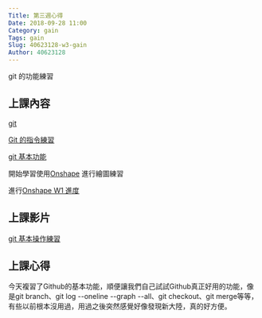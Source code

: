 ```yaml
---
Title: 第三週心得
Date: 2018-09-28 11:00
Category: gain
Tags: gain
Slug: 40623128-w3-gain
Author: 40623128
---
```


git 的功能練習

<!-- PELICAN_END_SUMMARY -->

上課內容
----

[git](https://git-scm.com/)

[Git 的指令練習](https://github.com/mdecourse/cp2018/issues/10)

[git 基本功能](http://mde.tw/cadp2018/content/Git.html)



開始學習使用[Onshape](https://www.onshape.com/) 進行繪圖練習

進行[Onshape W1 進度](http://mde.tw/cadp2018/content/OnshapeWeek%201.html)

上課影片
----

[git 基本操作練習](https://www.youtube.com/watch?v=158Ir6Mni60)

上課心得
----

今天複習了Github的基本功能，順便讓我們自己試試Github真正好用的功能，像是git branch、git log --oneline --graph --all、git checkout、git merge等等，有些以前根本沒用過，用過之後突然感覺好像發現新大陸，真的好方便。
